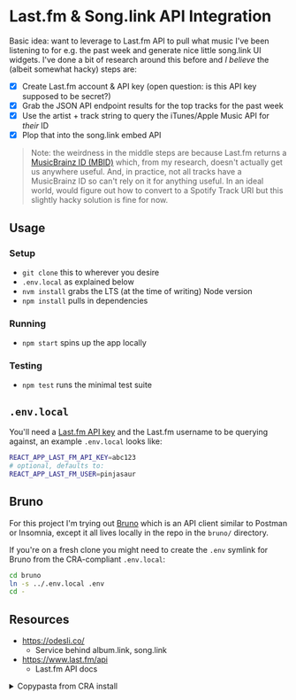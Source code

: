 # Last.fm & Song.link API Integration

Basic idea: want to leverage to Last.fm API to pull what music I've been listening to for e.g. the past week and generate nice little song.link UI widgets. I've done a bit of research around this before and _I believe_ the (albeit somewhat hacky) steps are:

-   [x] Create Last.fm account & API key (open question: is this API key supposed to be secret?)
-   [x] Grab the JSON API endpoint results for the top tracks for the past week
-   [x] Use the artist + track string to query the iTunes/Apple Music API for _their_ ID
-   [x] Plop that into the song.link embed API

> Note: the weirdness in the middle steps are because Last.fm returns a [MusicBrainz ID (MBID)](https://musicbrainz.org/doc/MusicBrainz_Identifier) which, from my research, doesn't actually get us anywhere useful. And, in practice, not all tracks have a MusicBrainz ID so can't rely on it for anything useful. In an ideal world, would figure out how to convert to a Spotify Track URI but this slightly hacky solution is fine for now.

## Usage

### Setup

-   `git clone` this to wherever you desire
-   `.env.local` as explained below
-   `nvm install` grabs the LTS (at the time of writing) Node version
-   `npm install` pulls in dependencies

### Running

-   `npm start` spins up the app locally

### Testing

-   `npm test` runs the minimal test suite

## `.env.local`

You'll need a [Last.fm API key](https://www.last.fm/api/account/create) and the Last.fm username to be querying against, an example `.env.local` looks like:

```sh
REACT_APP_LAST_FM_API_KEY=abc123
# optional, defaults to:
REACT_APP_LAST_FM_USER=pinjasaur
```

## Bruno

For this project I'm trying out [Bruno](https://www.usebruno.com/) which is an API client similar to Postman or Insomnia, except it all lives locally in the repo in the `bruno/` directory.

If you're on a fresh clone you might need to create the `.env` symlink for Bruno from the CRA-compliant `.env.local`:

```sh
cd bruno
ln -s ../.env.local .env
cd -
```

## Resources

-   https://odesli.co/
    -   Service behind album.link, song.link
-   https://www.last.fm/api
    -   Last.fm API docs

<details>
<summary>Copypasta from CRA install</summary>

# Getting Started with Create React App

This project was bootstrapped with [Create React App](https://github.com/facebook/create-react-app).

## Available Scripts

In the project directory, you can run:

### `npm start`

Runs the app in the development mode.\
Open [http://localhost:3000](http://localhost:3000) to view it in the browser.

The page will reload if you make edits.\
You will also see any lint errors in the console.

### `npm test`

Launches the test runner in the interactive watch mode.\
See the section about [running tests](https://facebook.github.io/create-react-app/docs/running-tests) for more information.

### `npm run build`

Builds the app for production to the `build` folder.\
It correctly bundles React in production mode and optimizes the build for the best performance.

The build is minified and the filenames include the hashes.\
Your app is ready to be deployed!

See the section about [deployment](https://facebook.github.io/create-react-app/docs/deployment) for more information.

### `npm run eject`

**Note: this is a one-way operation. Once you `eject`, you can’t go back!**

If you aren’t satisfied with the build tool and configuration choices, you can `eject` at any time. This command will remove the single build dependency from your project.

Instead, it will copy all the configuration files and the transitive dependencies (webpack, Babel, ESLint, etc) right into your project so you have full control over them. All of the commands except `eject` will still work, but they will point to the copied scripts so you can tweak them. At this point you’re on your own.

You don’t have to ever use `eject`. The curated feature set is suitable for small and middle deployments, and you shouldn’t feel obligated to use this feature. However we understand that this tool wouldn’t be useful if you couldn’t customize it when you are ready for it.

## Learn More

You can learn more in the [Create React App documentation](https://facebook.github.io/create-react-app/docs/getting-started).

To learn React, check out the [React documentation](https://reactjs.org/).

</details>
